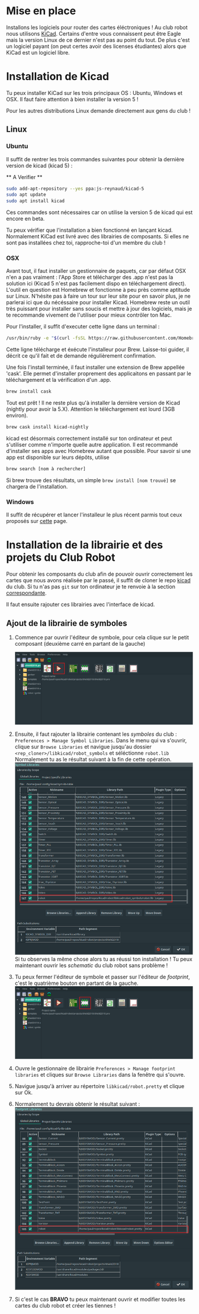# Mise en place

Installons les logiciels pour router des cartes éléctroniques ! Au club robot nous utilisons [KiCad](https://en.wikipedia.org/wiki/KiCad). Certains d'entre vous connaissent peut être Eagle mais la version Linux de ce dernier n'est pas au point du tout. De plus c'est un logiciel payant (on peut certes avoir des licenses étudiantes) alors que KiCad est un logiciel libre.

# Installation de Kicad

Tu peux installer KiCad sur les trois principaux OS : Ubuntu, Windows et OSX. Il faut faire attention à bien installer la version 5 !

Pour les autres distributions Linux demande directement aux gens du club !

## Linux

### Ubuntu

Il suffit de rentrer les trois commandes suivantes pour obtenir la dernière version de kicad (kicad 5) :

** A Verifier **

```bash
sudo add-apt-repository --yes ppa:js-reynaud/kicad-5
sudo apt update
sudo apt install kicad
```

Ces commandes sont nécessaires car on utilise la version 5 de kicad qui est encore en beta.

Tu peux vérifier que l'installation a bien fonctionné en lançant kicad. Normalement KiCad est livré avec des librairies de composants. Si elles ne sont pas installées chez toi, rapproche-toi d'un membre du club !

### OSX

Avant tout, il faut installer un gestionnaire de paquets, car par défaut OSX n'en a pas vraiment : l'App Store et télécharger des .app n'est pas la solution ici (Kicad 5 n'est pas facilement dispo en téléchargement direct).
L'outil en question est Homebrew et fonctionne à peu près comme aptitude sur Linux.
N'hésite pas à faire un tour sur leur site pour en savoir plus, je ne parlerai ici que du nécéssaire pour installer Kicad. Homebrew reste un outil très puissant pour installer sans soucis et mettre à jour des logiciels, mais je te recommande vivement de l'utiliser pour mieux contrôler ton Mac. 

Pour l'installer, il suffit d'executer cette ligne dans un terminal :
 
```bash
/usr/bin/ruby -e "$(curl -fsSL https://raw.githubusercontent.com/Homebrew/install/master/install)"
```
Cette ligne télécharge et éxécute l'installeur pour Brew. Laisse-toi guider, il décrit ce qu'il fait et de demande régulièrement confirmation.

Une fois l'install terminée, il faut installer une extension de Brew appellée 'cask'. Elle permet d'installer proprement des applicaitons en passant par le téléchargement et la vérification d'un .app. 

```bash
brew install cask
```

Tout est prêt ! Il ne reste plus qu'à installer la dernière version de Kicad (nightly pour avoir la 5.X). Attention le téléchargement est lourd (3GB environ).

```bash
brew cask install kicad-nightly
```

kicad est désormais correctement installé sur ton ordinateur et peut s'utiliser comme n'importe quelle autre application.
Il est recommandé d'installer ses apps avec Homebrew autant que possible. Pour savoir si une app est disponible sur leurs dépôts, utilise 
```bash
brew search [nom à rechercher]
```
Si brew trouve des résultats, un simple  `brew install [nom trouvé]`  se chargera de l'installation.



### Windows

Il suffit de récupérer et lancer l'installeur le plus récent parmis tout ceux proposés sur [cette](http://downloads.kicad-pcb.org/windows/nightly/) page.

# Installation de la librairie et des projets du Club Robot

Pour obtenir les composants du club afin de pouvoir ouvrir correctement les cartes que nous avons réalisée par le passé, il suffit de cloner le repo [kicad](https://github.com/ClubRobotInsat/kicad) du club. Si tu n'as pas `git` sur ton ordinateur je te renvoie à la section [correspondante](git.html).

Il faut ensuite rajouter ces librairies avec l'interface de kicad.

## Ajout de la librairie de symboles

1. Commence par ouvrir l'éditeur de symbole, pour cela clique sur le petit composant (deuxième carré en partant de la gauche)

	![Cliques sur le bouton rouge pour ouvrir l'éditeur de symbole](assets/kicad/open_symbol_editor.png "")
2. Ensuite, il faut rajouter la librairie contenant les *symboles* du club : `Preferences > Manage Symbol Libraries`.
	Dans le menu qui va s'ouvrir, clique sur `Browse Libraries` et navigue jusqu'au dossier `<rep_cloner>/libkicad/robot_symbols` et séléctionne `robot.lib`
	Normalement tu as le résultat suivant à la fin de cette opération.
	![La librairie de symboles après ajout des symboles du club robot](assets/kicad/symbol_added.png "")
	Si tu observes la même chose alors tu as réussi ton installation ! Tu peux maintenant ouvrir les *schematic* du club robot sans problème !
3. Tu peux fermer l'éditeur de symbole et passer sur l'éditeur de *footprint*, c'est le quatrième bouton en partant de la gauche.
	![Cliques sur le bouton rouge pour ouvrir l'éditeur de footprint](assets/kicad/open_footprint_editor.png)
4. Ouvre le gestionnaire de librairie `Preferences > Manage footprint libraries` et cliques sur `Browse Libraries` dans la fenêtre qui s'ouvre.
5. Navigue jusqu'à arriver au répertoire `libkicad/robot.pretty` et clique sur Ok.
6. Normalement tu devrais obtenir le résultat suivant :
	![La librairie de footprints aprés ajout de celle du club](assets/kicad/footprint_added.png "")
7. Si c'est le cas **BRAVO** tu peux maintenant ouvrir et modifier toutes les cartes du club robot et créer les tiennes !

